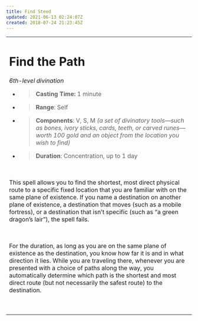 ```yaml
---
title: Find Steed
updated: 2021-06-13 02:24:07Z
created: 2018-07-24 21:23:45Z
---
```


<table><tbody><tr class="odd"><td><h1 id="find-the-path"><strong>Find the Path</strong></h1><p><em>6th-level divination</em></p><ul><li><blockquote><p><strong>Casting Time:</strong> 1 minute</p></blockquote></li><li><blockquote><p><strong>Range</strong>: Self</p></blockquote></li><li><blockquote><p><strong>Components</strong>: V, S, M <em>(a set of divinatory tools—such as bones, ivory sticks, cards, teeth, or carved runes— worth 100 gold and an object from the location you wish to find)</em></p></blockquote></li><li><blockquote><p><strong>Duration</strong>: Concentration, up to 1 day</p></blockquote></li></ul><p> </p><p>This spell allows you to find the shortest, most direct physical route to a specific fixed location that you are familiar with on the same plane of existence. If you name a destination on another plane of existence, a destination that moves (such as a mobile fortress), or a destination that isn’t specific (such as “a green dragon’s lair”), the spell fails.</p><p> </p><p>For the duration, as long as you are on the same plane of existence as the destination, you know how far it is and in what direction it lies. While you are traveling there, whenever you are presented with a choice of paths along the way, you automatically determine which path is the shortest and most direct route (but not necessarily the safest route) to the destination.</p><p> </p></td></tr></tbody></table>